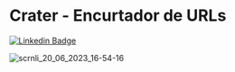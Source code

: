 # Crater - Encurtador de URLs
[![Linkedin Badge](https://img.shields.io/badge/-Testar-66179D?labelColor=66179D&link=https://crater-xi.vercel.app/)](https://crater-xi.vercel.app/) 

![scrnli_20_06_2023_16-54-16](https://github.com/JaianeOliveira/crater/assets/82323559/aa0c136b-636e-4c69-92c4-d281fc84834b)
